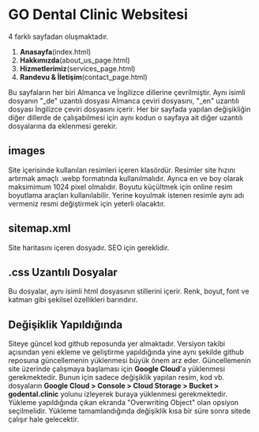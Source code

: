 # GO Dental Clinic Websitesi

4 farklı sayfadan oluşmaktadır.
1. **Anasayfa**(index.html)
2. **Hakkımızda**(about_us_page.html)
3. **Hizmetlerimiz**(services_page.html)
4. **Randevu & İletişim**(contact_page.html)

Bu sayfaların her biri Almanca ve İngilizce dillerine çevrilmiştir. Aynı isimli dosyanın "_de" uzantılı dosyası Almanca çeviri dosyasını, "_en" uzantılı dosyası İngilizce çeviri dosyasını içerir.
Her bir sayfada yapılan değişikliğin diğer dillerde de çalışabilmesi için aynı kodun o sayfaya ait diğer uzantılı dosyalarına da eklenmesi gerekir.

## images
Site içerisinde kullanılan resimleri içeren klasördür. Resimler site hızını artırmak amaçlı .webp formatında kullanılmalıdır. Ayrıca en ve boy olarak maksimimum 1024 pixel olmalıdır. Boyutu küçültmek için online resim boyutlama araçları kullanılabilir. Yerine koyulmak istenen resimle aynı adı vermeniz resmi değiştirmek için yeterli olacaktır.

## sitemap.xml
Site haritasını içeren dosyadır. SEO için gereklidir.

## .css Uzantılı Dosyalar
Bu dosyalar, aynı isimli html dosyasının stillerini içerir. Renk, boyut, font ve katman gibi şekilsel özellikleri barındırır.

## Değişiklik Yapıldığında
Siteye güncel kod github reposunda yer almaktadır. Versiyon takibi açısından yeni ekleme ve geliştirme yapıldığında yine aynı şekilde github reposuna güncellemenin yüklenmesi büyük önem arz eder. Güncellemenin site üzerinde çalışmaya başlaması için **Google Cloud**'a yüklenmesi gerekmektedir. Bunun için sadece değişiklik yapılan resim, kod vb. dosyaların
**Google Cloud > Console > Cloud Storage > Bucket > godental.clinic** 
yolunu izleyerek buraya yüklenmesi gerekmektedir. Yükleme yapıldığında çıkan ekranda "Overwriting Object" olan opsiyon seçilmelidir. Yükleme tamamlandığında değişiklik kısa bir süre sonra sitede çalışır hale gelecektir.




